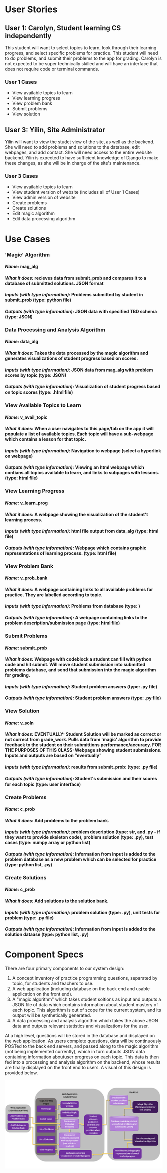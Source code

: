 # User Stories

## User 1: Carolyn, Student learning CS independently
This student will want to select topics to learn, look through their learning progress, and select specific problems for practice. This student will need to do problems, and submit their problems to the app for grading. Carolyn is not expected to be super technically skilled and will have an interface that does not require code or terminal commands.
### User 1 Cases
- View available topics to learn
- View learning progress
- View problem bank
- Submit problems
- View solution

## User 3: Yilin, Site Administrator
Yilin will want to view the studet view of the site, as well as the backend. She will need to add problems and solutions to the database, edit webpages, and add contact. She will need access to the entire website backend. Yilin is expected to have sufficient knowledge of Django to make these changes, as she will be in charge of the site's maintenance. 
### User 3 Cases
- View available topics to learn
- View student version of website (includes all of User 1 Cases)
- View admin version of website
- Create problems
- Create solutions
- Edit magic algorithm 
- Edit data processing algorithm

# Use Cases

### 'Magic' Algorithm
#### _Name:_ mag_alg
#### _What it does:_ recieves data from submit_prob and compares it to a database of submitted solutions. JSON format
#### _Inputs (with type information):_ Problems submitted by student in submit_prob (type: python file)
#### _Outputs (with type information):_ JSON data with specified TBD schema (type: JSON)

### Data Processing and Analysis Algorithm
#### _Name:_ data_alg
#### _What it does:_ Takes the data processed by the magic algorithm and generates visualizations of student progress based on scores.
#### _Inputs (with type information):_ JSON data from mag_alg with problem scores by topic (type: JSON)
#### _Outputs (with type information):_ Visualization of student progress based on topic scores (type: .html file)

### View Available Topics to Learn
#### _Name:_ v_avail_topic
#### _What it does:_ When a user navigates to this page/tab on the app it will populate a list of available topics. Each topic will have a sub-webpage which contains a lesson for that topic.
#### _Inputs (with type information):_ Navigation to webpage (select a hyperlink on webpage)
#### _Outputs (with type information):_ Viewing an html webpage which contians all topics available to learn, and links to subpages with lessons. (type: html file)

### View Learning Progress
#### _Name:_ v_learn_prog
#### _What it does:_ A webpage showing the visualization of the student't learning process.
#### _Inputs (with type information):_ html file output from data_alg (type: html file)
#### _Outputs (with type information):_ Webpage which contains graphic representations of learning process. (type: html file)

### View Problem Bank
#### _Name:_ v_prob_bank
#### _What it does:_ A webpage containing links to all available problems for practice. They are labelled according to topic.
#### _Inputs (with type information):_ Problems from database (type: )
#### _Outputs (with type information):_ A webpage containing links to the problem description/submission page (type: html file)

### Submit Problems
#### _Name:_ submit_prob
#### _What it does:_ Webpage with codeblock a student can fill with python code and hit submit. Will move student submission into submitted problems database, and send that submission into the magic algorithm for grading.
#### _Inputs (with type information):_ Student problem answers (type: .py file)
#### _Outputs (with type information):_ Student problem answers (type: .py file)

### View Solution
#### _Name:_ v_soln
#### _What it does:_ EVENTUALLY: Student Solution will be marked as correct or not correct from grade_work. Pulls data from 'magic' algorithm to provide feedback to the student on their submittions performance/accuracy. FOR THE PURPOSES OF THIS CLASS: Webpage showing student submissions. Inputs and outputs are based on "eventually"
#### _Inputs (with type information):_ results from submit_prob: (type: .py file)
#### _Outputs (with type information):_ Student's submission and their scores for each topic (type: user interface)

### Create Problems
#### _Name:_ c_prob
#### _What it does:_ Add problems to the problem bank.
#### _Inputs (with type information):_ problem description (type: str, and .py - if they want to provide skeleton code), problem solution (type: .py), test cases (type: numpy array or python list)
#### _Outputs (with type information):_ Information from input is added to the problem database as a new problem which can be selected for practice (type: python list, .py)

### Create Solutions
#### _Name:_ c_prob
#### _What it does:_ Add solutions to the solution bank.
#### _Inputs (with type information):_ problem solution (type: .py), unit tests for problem (type: .py file)
#### _Outputs (with type information):_ Information from input is added to the solution dataase (type: python list, .py)

# Component Specs
There are four primary components to our system design:
1. A concept inventory of practice programming questions, separated by topic, for students and teachers to use.
2. A web application (including database on the back end and usable application on the front end).
3. A "magic algorithm" which takes student soltions as input and outputs a JSON file of data which contains information about student mastery of each topic. This algorithm is out of scope for the current system, and its output will be synthetically generated.
4. A data processing and analysis algorithm which takes the above JSON data and outputs relevant statistics and visualizations for the user.

At a high level, questions will be stored in the database and displayed on the web application. As users complete questions, data will be continuously POSTed to the back end servers, and passed along to the magic algorithm (not being implemented currently), which in turn outputs JSON data containing information aboutuser progress on each topic. This data is then fed into a processing and analysis algorithm on the backend, whose results are finally displayed on the front end to users. A visual of this design is provided below.

![Chart of System Design](../system_design.png)

